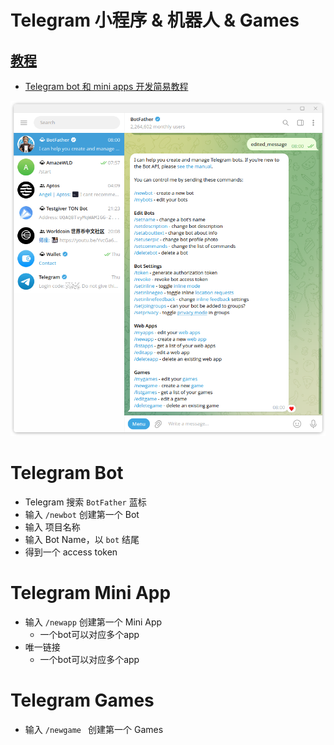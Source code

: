 # Telegram 小程序 & 机器人 & Games

## [教程](https://core.telegram.org/bots/webapps)
* [Telegram bot 和 mini apps 开发简易教程](https://github.com/brickspert/blog/issues/65)

<img width="600" src="assets/botfather.png"/>

# Telegram Bot
* Telegram 搜索 `BotFather` 蓝标
* 输入 `/newbot` 创建第一个 Bot
* 输入 项目名称
* 输入 Bot Name，以 `bot` 结尾
* 得到一个 access token

# Telegram Mini App
* 输入 `/newapp` 创建第一个 Mini App
  - 一个bot可以对应多个app
* 唯一链接 
  - 一个bot可以对应多个app

# Telegram Games
* 输入 `/newgame ` 创建第一个 Games
